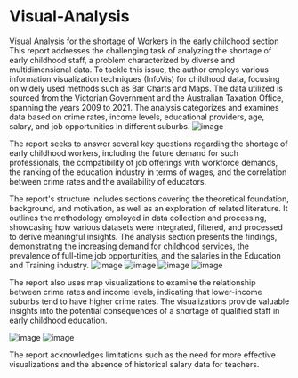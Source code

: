 # Visual-Analysis
Visual Analysis for the shortage of Workers in the early childhood section
This report addresses the challenging task of analyzing the shortage of early childhood staff, a problem characterized by diverse and multidimensional data. To tackle this issue, the author employs various information visualization techniques (InfoVis) for childhood data, focusing on widely used methods such as Bar Charts and Maps. The data utilized is sourced from the Victorian Government and the Australian Taxation Office, spanning the years 2009 to 2021. The analysis categorizes and examines data based on crime rates, income levels, educational providers, age, salary, and job opportunities in different suburbs.
![image](https://github.com/aidapouradam4/Visual-Analysis/assets/103252922/4e3a20c6-a45f-46e6-ae20-1a519429b4d0)

The report seeks to answer several key questions regarding the shortage of early childhood workers, including the future demand for such professionals, the compatibility of job offerings with workforce demands, the ranking of the education industry in terms of wages, and the correlation between crime rates and the availability of educators.

The report's structure includes sections covering the theoretical foundation, background, and motivation, as well as an exploration of related literature. It outlines the methodology employed in data collection and processing, showcasing how various datasets were integrated, filtered, and processed to derive meaningful insights. The analysis section presents the findings, demonstrating the increasing demand for childhood services, the prevalence of full-time job opportunities, and the salaries in the Education and Training industry.
![image](https://github.com/aidapouradam4/Visual-Analysis/assets/103252922/c0ef5da7-badd-4ab3-85b0-9656db535c82)
![image](https://github.com/aidapouradam4/Visual-Analysis/assets/103252922/f5675b1a-7acc-4b88-a6d2-5bd73d49e76b)
![image](https://github.com/aidapouradam4/Visual-Analysis/assets/103252922/d21dbdb9-4a3d-4cad-8ee5-d5533a737df5)
![image](https://github.com/aidapouradam4/Visual-Analysis/assets/103252922/fc4289f8-654b-4ae4-803f-c60818c8c2f4)


The report also uses map visualizations to examine the relationship between crime rates and income levels, indicating that lower-income suburbs tend to have higher crime rates. The visualizations provide valuable insights into the potential consequences of a shortage of qualified staff in early childhood education.

![image](https://github.com/aidapouradam4/Visual-Analysis/assets/103252922/468c29be-15bf-4c10-8c87-d3196386474f)
![image](https://github.com/aidapouradam4/Visual-Analysis/assets/103252922/bd5cd2c3-464a-4bac-b7a4-36abda4ea0a9)


The report acknowledges limitations such as the need for more effective visualizations and the absence of historical salary data for teachers.
